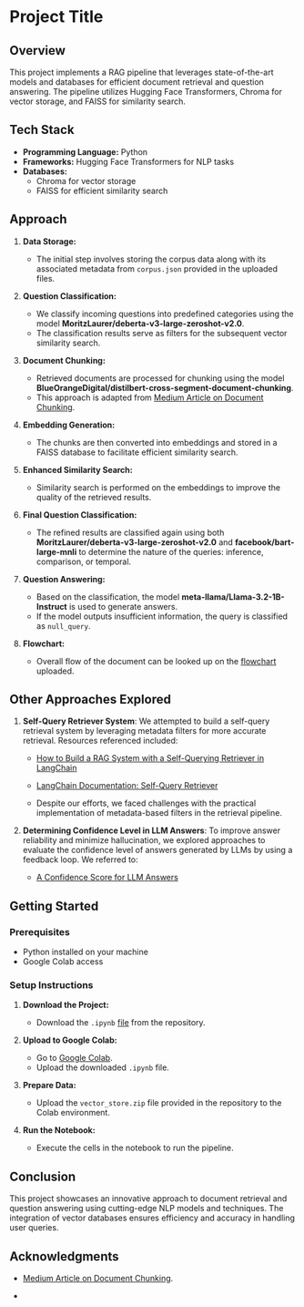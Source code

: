 # Project Title

## Overview
This project implements a RAG pipeline that leverages state-of-the-art models and databases for efficient document retrieval and question answering. The pipeline utilizes Hugging Face Transformers, Chroma for vector storage, and FAISS for similarity search.

## Tech Stack

- **Programming Language:** Python
- **Frameworks:** Hugging Face Transformers for NLP tasks
- **Databases:** 
  - Chroma for vector storage
  - FAISS for efficient similarity search

## Approach

1. **Data Storage:**
   - The initial step involves storing the corpus data along with its associated metadata from `corpus.json` provided in the uploaded files.

2. **Question Classification:**
   - We classify incoming questions into predefined categories using the model **MoritzLaurer/deberta-v3-large-zeroshot-v2.0**. 
   - The classification results serve as filters for the subsequent vector similarity search.

3. **Document Chunking:**
   - Retrieved documents are processed for chunking using the model **BlueOrangeDigital/distilbert-cross-segment-document-chunking**. 
   - This approach is adapted from [Medium Article on Document Chunking](https://medium.com/blue-orange-digital/harnessing-transformers-to-chunk-documents-exploring-an-open-source-model-for-context-aware-e5775c017cd4).

4. **Embedding Generation:**
   - The chunks are then converted into embeddings and stored in a FAISS database to facilitate efficient similarity search.

5. **Enhanced Similarity Search:**
   - Similarity search is performed on the embeddings to improve the quality of the retrieved results.

6. **Final Question Classification:**
   - The refined results are classified again using both **MoritzLaurer/deberta-v3-large-zeroshot-v2.0** and **facebook/bart-large-mnli** to determine the nature of the queries: inference, comparison, or temporal.

7. **Question Answering:**
   - Based on the classification, the model **meta-llama/Llama-3.2-1B-Instruct** is used to generate answers.
   - If the model outputs insufficient information, the query is classified as `null_query`.

8. **Flowchart:**

   - Overall flow of the document can be looked up on the [flowchart](https://github.com/AranitheOracle/SOTA_RAG/blob/main/flow.pdf) uploaded.

## Other Approaches Explored

1. **Self-Query Retriever System**: We attempted to build a self-query retrieval system by leveraging metadata filters for more accurate retrieval. Resources referenced included:
   - [How to Build a RAG System with a Self-Querying Retriever in LangChain](https://towardsdatascience.com/how-to-build-a-rag-system-with-a-self-querying-retriever-in-langchain-16b4fa23e9ad)
   - [LangChain Documentation: Self-Query Retriever](https://python.langchain.com/docs/how_to/self_query)

   - Despite our efforts, we faced challenges with the practical implementation of metadata-based filters in the retrieval pipeline.

2. **Determining Confidence Level in LLM Answers**: To improve answer reliability and minimize hallucination, we explored approaches to evaluate the confidence level of answers generated by LLMs by using a feedback loop. We referred to:
   - [A Confidence Score for LLM Answers](https://medium.com/wbaa/a-confidence-score-for-llm-answers-c668844d52c8)


## Getting Started

### Prerequisites

- Python installed on your machine
- Google Colab access

### Setup Instructions

1. **Download the Project:**
   - Download the `.ipynb` [file](https://github.com/AranitheOracle/SOTA_RAG/blob/main/rag_sota.ipynb) from the repository.

2. **Upload to Google Colab:**
   - Go to [Google Colab](https://colab.research.google.com/).
   - Upload the downloaded `.ipynb` file.

3. **Prepare Data:**
   - Upload the `vector_store.zip` file provided in the repository to the Colab environment.

4. **Run the Notebook:**
   - Execute the cells in the notebook to run the pipeline.

## Conclusion

This project showcases an innovative approach to document retrieval and question answering using cutting-edge NLP models and techniques. The integration of vector databases ensures efficiency and accuracy in handling user queries.

## Acknowledgments

- [Medium Article on Document Chunking](https://medium.com/blue-orange-digital/harnessing-transformers-to-chunk-documents-exploring-an-open-source-model-for-context-aware-e5775c017cd4).

- 
